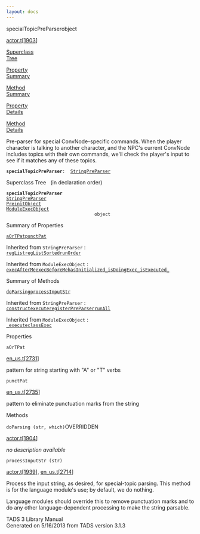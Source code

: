 ```yaml
---
layout: docs
---
```

<span class="title">specialTopicPreParser</span><span class="type">object</span>

[actor.t](../file/actor.t.html)\[[1903](../source/actor.t.html#1903)\]

[Superclass  
Tree](#_SuperClassTree_)

[Property  
Summary](#_PropSummary_)

[Method  
Summary](#_MethodSummary_)

[Property  
Details](#_Properties_)

[Method  
Details](#_Methods_)

<div class="fdesc">

Pre-parser for special ConvNode-specific commands. When the player
character is talking to another character, and the NPC's current
ConvNode includes topics with their own commands, we'll check the
player's input to see if it matches any of these topics.

**`specialTopicPreParser`**` :   `[`StringPreParser`](../object/StringPreParser.html)

</div>

<span id="_SuperClassTree_"></span>

<div class="mjhd">

<span class="hdln">Superclass Tree</span>   (in declaration order)

</div>

**`specialTopicPreParser`**  
[`StringPreParser`](../object/StringPreParser.html)  
[`PreinitObject`](../object/PreinitObject.html)  
[`ModuleExecObject`](../object/ModuleExecObject.html)  
`                                 object`  
<span id="_PropSummary_"></span>

<div class="mjhd">

<span class="hdln">Summary of Properties</span>  

</div>

[`aOrTPat`](#aOrTPat)[`punctPat`](#punctPat)

Inherited from `StringPreParser` :  
[`regList`](../object/StringPreParser.html#regList)[`regListSorted`](../object/StringPreParser.html#regListSorted)[`runOrder`](../object/StringPreParser.html#runOrder)



Inherited from `ModuleExecObject` :  
[`execAfterMe`](../object/ModuleExecObject.html#execAfterMe)[`execBeforeMe`](../object/ModuleExecObject.html#execBeforeMe)[`hasInitialized_`](../object/ModuleExecObject.html#hasInitialized_)[`isDoingExec_`](../object/ModuleExecObject.html#isDoingExec_)[`isExecuted_`](../object/ModuleExecObject.html#isExecuted_)

<span id="_MethodSummary_"></span>

<div class="mjhd">

<span class="hdln">Summary of Methods</span>  

</div>

[`doParsing`](#doParsing)[`processInputStr`](#processInputStr)

Inherited from `StringPreParser` :  
[`construct`](../object/StringPreParser.html#construct)[`execute`](../object/StringPreParser.html#execute)[`registerPreParser`](../object/StringPreParser.html#registerPreParser)[`runAll`](../object/StringPreParser.html#runAll)



Inherited from `ModuleExecObject` :  
[`_execute`](../object/ModuleExecObject.html#_execute)[`classExec`](../object/ModuleExecObject.html#classExec)

<span id="_Properties_"></span>

<div class="mjhd">

<span class="hdln">Properties</span>  

</div>

<span id="aOrTPat"></span>

`aOrTPat`

[en_us.t](../file/en_us.t.html)\[[2731](../source/en_us.t.html#2731)\]

<div class="desc">

pattern for string starting with "A" or "T" verbs

</div>

<span id="punctPat"></span>

`punctPat`

[en_us.t](../file/en_us.t.html)\[[2735](../source/en_us.t.html#2735)\]

<div class="desc">

pattern to eliminate punctuation marks from the string

</div>

<span id="_Methods_"></span>

<div class="mjhd">

<span class="hdln">Methods</span>  

</div>

<span id="doParsing"></span>

`doParsing (str, which)`<span class="rem">OVERRIDDEN</span>

[actor.t](../file/actor.t.html)\[[1904](../source/actor.t.html#1904)\]

<div class="desc">

*no description available*

</div>

<span id="processInputStr"></span>

`processInputStr (str)`

[actor.t](../file/actor.t.html)\[[1939](../source/actor.t.html#1939)\],
[en_us.t](../file/en_us.t.html)\[[2714](../source/en_us.t.html#2714)\]

<div class="desc">

Process the input string, as desired, for special-topic parsing. This
method is for the language module's use; by default, we do nothing.

Language modules should override this to remove punctuation marks and to
do any other language-dependent processing to make the string parsable.

</div>

<div class="ftr">

TADS 3 Library Manual  
Generated on 5/16/2013 from TADS version 3.1.3

</div>
